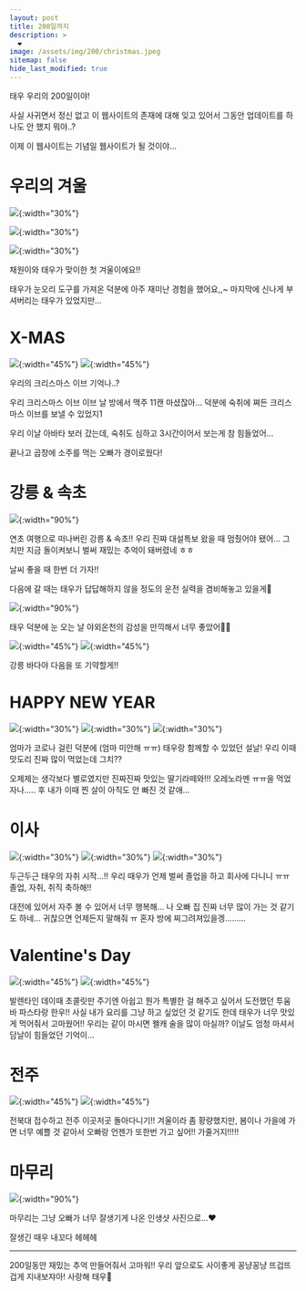```yaml
---
layout: post
title: 200일까지
description: >
  ❤️
image: /assets/img/200/christmas.jpeg
sitemap: false
hide_last_modified: true
---
```


태우 우리의 200일이야!

사실 사귀면서 정신 없고 이 웹사이트의 존재에 대해 잊고 있어서 그동안 업데이트를 하나도 안 했지 뭐야..?

이제 이 웹사이트는 기념일 웹사이트가 될 것이야...

# 우리의 겨울

![](/assets/img/200/IMG_5145.jpeg){:width="30%"}

![](/assets/img/200/IMG_5178.jpeg){:width="30%"}

![](/assets/img/200/IMG_5275.jpeg){:width="30%"}

채원이와 태우가 맞이한 첫 겨울이에요!! 

태우가 눈오리 도구를 가져온 덕분에 아주 재미난 경험을 했어요,,~ 마지막에 신나게 부셔버리는 태우가 있었지만...

# X-MAS

![](/assets/img/200/IMG_5498.jpeg){:width="45%"}
![](/assets/img/200/christmas.jpeg){:width="45%"}

우리의 크리스마스 이브 기억나..?

우리 크리스마스 이브 이브 날 방에서 맥주 11캔 마셨잖아... 덕분에 숙취에 쪄든 크리스마스 이브를 보낼 수 있었지1

우리 이날 아바타 보러 갔는데, 숙취도 심하고 3시간이어서 보는게 참 힘들었어...

끝나고 곱창에 소주를 먹는 오빠가 경이로웠다!

# 강릉 & 속초

![](/assets/img/200/IMG_6444.jpeg){:width="90%"}

연초 여행으로 떠나버린 강릉 & 속초!! 우리 진쨔 대설특보 왔을 때 멈췄어야 됐어... 그치만 지금 돌이켜보니 벌써 재밌는 추억이 돼버렸네 ㅎㅎ

날씨 좋을 때 한번 더 가자!!

다음에 갈 때는 태우가 답답해하지 않을 정도의 운전 실력을 겸비해놓고 있을게🚗

![](/assets/img/200/IMG_6544.jpeg){:width="90%"}

태우 덕분에 눈 오는 날 야외온천의 감성을 만끽해서 너무 좋았어💖💖

![](/assets/img/200/IMG_6632.jpeg){:width="45%"}
![](/assets/img/200/IMG_6898.jpeg){:width="45%"}

강릉 바다야 다음을 또 기약할게!!

# HAPPY NEW YEAR

![](/assets/img/200/IMG_7230.jpeg){:width="30%"}
![](/assets/img/200/IMG_7252.jpeg){:width="30%"}
![](/assets/img/200/IMG_7348.jpeg){:width="30%"}

엄마가 코로나 걸린 덕분에 (엄마 미안해 ㅠㅠ) 태우랑 함께할 수 있었던 설날! 우리 이때 맛도리 진짜 많이 먹었는데 그치??

오제제는 생각보다 별로였지만 진짜진짜 맛있는 딸기라떼와!!! 오레노라멘 ㅠㅠ을 먹었자나..... 후 내가 이때 찐 살이 아직도 안 빠진 것 같애...

# 이사
![](/assets/img/200/IMG_7489.jpeg){:width="30%"}
![](/assets/img/200/IMG_7492.jpeg){:width="30%"}
![](/assets/img/200/IMG_7512.jpeg){:width="30%"}

두근두근 태우의 자취 시작...!! 우리 때우가 언제 벌써 졸업을 하고 회사에 다니니 ㅠㅠ 졸업, 자취, 취직 축하해!!

대전에 있어서 자주 볼 수 있어서 너무 행복해... 나 오빠 집 진짜 너무 많이 가는 것 같기도 하네... 귀찮으면 언제든지 말해줘 ㅠ 혼자 방에 찌그려져있을겡.........

# Valentine's Day
![](/assets/img/200/IMG_7858.jpeg){:width="45%"}
![](/assets/img/200/IMG_7993.jpeg){:width="45%"}

발렌타인 데이때 초콜릿만 주기엔 아쉽고 뭔가 특별한 걸 해주고 싶어서 도전했던 투움바 파스타랑 한우!! 사실 내가 요리를 그냥 하고 싶었던 것 같기도 한데 태우가 너무 맛있게 먹어줘서 고마웠어!! 우리는 같이 마시면 왤캐 술을 많이 마실까? 이날도 엄청 마셔서 담날이 힘들었던 기억이...

# 전주
![](/assets/img/200/IMG_8629.jpeg){:width="45%"}
![](/assets/img/200/IMG_4565.jpeg){:width="45%"}

전북대 접수하고 전주 이곳저곳 돌아다니기!! 겨울이라 좀 황량했지만, 봄이나 가을에 가면 너무 예쁠 것 같아서 오빠랑 언젠가 또한번 가고 싶어!! 가줄거지!!!!!

# 마무리
![](/assets/img/200/IMG_8880.jpeg){:width="90%"}

마무리는 그냥 오빠가 너무 잘생기게 나온 인생샷 사진으로...❤️

잘생긴 때우 내꼬다 헤헤헤 

---

200일동안 재밌는 추억 만들어줘서 고마워!! 우리 앞으로도 사이좋게 꽁냥꽁냥 뜨겁뜨겁게 지내보쟈아! 사랑해 태우🥰